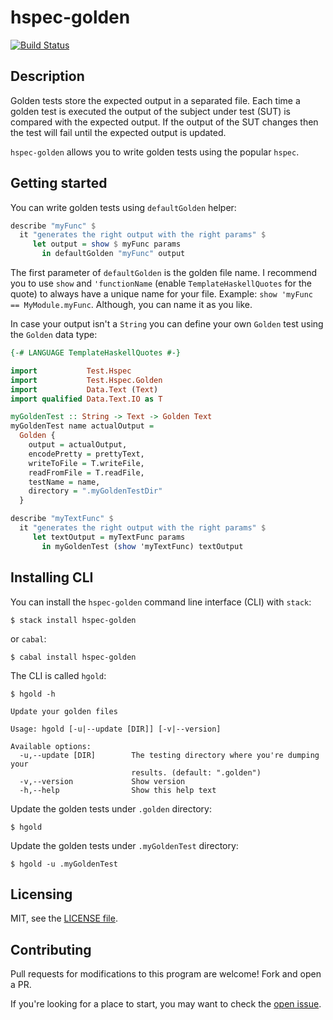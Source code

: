 # hspec-golden
[![Build Status](https://travis-ci.org/stackbuilders/hspec-golden.svg?branch=master)](https://travis-ci.org/stackbuilders/hspec-golden)

## Description
Golden tests store the expected output in a separated file. Each time a golden test
is executed the output of the subject under test (SUT) is compared with the
expected output. If the output of the SUT changes then the test will fail until
the expected output is updated.

`hspec-golden` allows you to write golden tests using the popular `hspec`.

## Getting started

You can write golden tests using `defaultGolden` helper:

```haskell
describe "myFunc" $
  it "generates the right output with the right params" $
     let output = show $ myFunc params
       in defaultGolden "myFunc" output
```

The first parameter of `defaultGolden` is the golden file name. I recommend you to use
`show` and `'functionName` (enable `TemplateHaskellQuotes` for the quote) to
always have a unique name for your file. Example: `show 'myFunc == MyModule.myFunc`.
Although, you can name it as you like.

In case your output isn't a `String` you can define your own `Golden` test
using the `Golden` data type:

```haskell
{-# LANGUAGE TemplateHaskellQuotes #-}

import           Test.Hspec
import           Test.Hspec.Golden
import           Data.Text (Text)
import qualified Data.Text.IO as T

myGoldenTest :: String -> Text -> Golden Text
myGoldenTest name actualOutput =
  Golden {
    output = actualOutput,
    encodePretty = prettyText,
    writeToFile = T.writeFile,
    readFromFile = T.readFile,
    testName = name,
    directory = ".myGoldenTestDir"
  }

describe "myTextFunc" $
  it "generates the right output with the right params" $
     let textOutput = myTextFunc params
       in myGoldenTest (show 'myTextFunc) textOutput
```

## Installing CLI

You can install the `hspec-golden` command line interface (CLI) with `stack`:

```
$ stack install hspec-golden
```

or `cabal`:


```
$ cabal install hspec-golden
```

The CLI is called `hgold`:

```
$ hgold -h

Update your golden files

Usage: hgold [-u|--update [DIR]] [-v|--version]

Available options:
  -u,--update [DIR]        The testing directory where you're dumping your
                           results. (default: ".golden")
  -v,--version             Show version
  -h,--help                Show this help text
```

Update the golden tests under `.golden` directory:

```
$ hgold
```

Update the golden tests under `.myGoldenTest` directory:

```
$ hgold -u .myGoldenTest
```

## Licensing

MIT, see the [LICENSE file](./LICENSE).

## Contributing
Pull requests for modifications to this program are welcome! Fork and open a PR.

If you're looking for a place to start, you may want to check the [open issue](https://github.com/stackbuilders/hspec-golden/issues).
